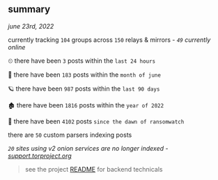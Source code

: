 
## summary
_june 23rd, 2022_

currently tracking `104` groups across `150` relays & mirrors - _`49` currently online_

⏲ there have been `3` posts within the `last 24 hours`

🦈 there have been `183` posts within the `month of june`

🪐 there have been `987` posts within the `last 90 days`

🏚 there have been `1816` posts within the `year of 2022`

🦕 there have been `4102` posts `since the dawn of ransomwatch`

there are `50` custom parsers indexing posts

_`20` sites using v2 onion services are no longer indexed - [support.torproject.org](https://support.torproject.org/onionservices/v2-deprecation/)_

> see the project [README](https://github.com/joshhighet/ransomwatch#ransomwatch--) for backend technicals
